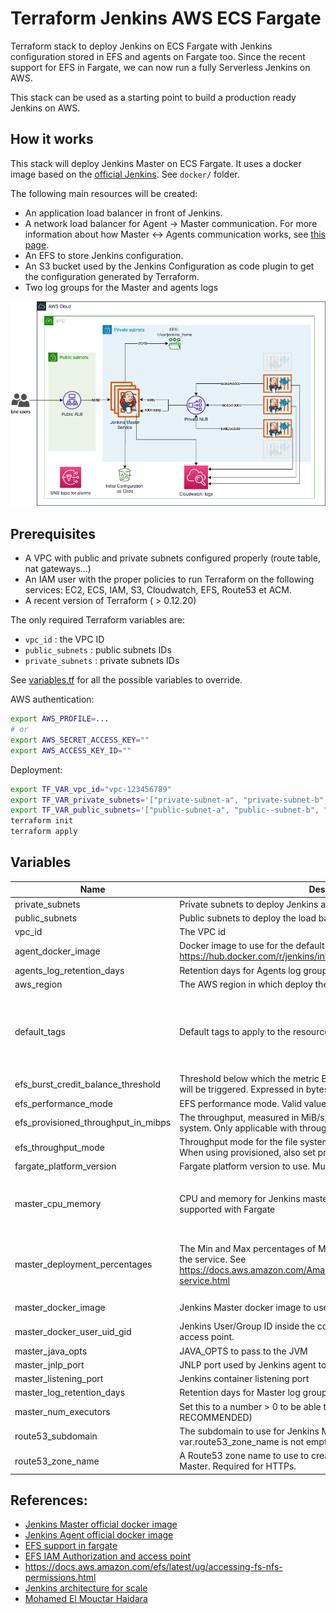 # Terraform Jenkins AWS ECS Fargate
Terraform stack to deploy Jenkins on ECS Fargate with Jenkins configuration stored in EFS and agents on Fargate too. 
Since the recent support for EFS in Fargate, we can now run a fully Serverless Jenkins on AWS.

This stack can be used as a starting point to build a production ready Jenkins on AWS. 


## How it works
This stack will deploy Jenkins Master on ECS Fargate. It uses a docker image based on the [official Jenkins](https://github.com/jenkinsci/docker). See `docker/` folder.

The following main resources will be created:
 - An application load balancer in front of Jenkins.
 - A network load balancer for Agent -> Master communication. For more information about how Master <-> Agents communication works, see [this page](https://wiki.jenkins.io/display/JENKINS/Distributed+builds).
 - An EFS to store Jenkins configuration.
 - An S3 bucket used by the Jenkins Configuration as code plugin to get the configuration generated by Terraform.
 - Two log groups for the Master and agents logs

![Architecture](./doc/architecture.png)

## Prerequisites
 - A VPC with public and private subnets configured properly (route table, nat gateways...)
 - An IAM user with the proper policies to run Terraform on the following services: EC2, ECS, IAM, S3, Cloudwatch, EFS, Route53 et ACM.
 - A recent version of Terraform ( > 0.12.20)

The only required Terraform variables are:
 - `vpc_id` : the VPC ID
 - `public_subnets` : public subnets IDs
 - `private_subnets` : private subnets IDs

See [variables.tf](./variables.tf) for all the possible variables to override.

AWS authentication:
```bash
export AWS_PROFILE=...
# or
export AWS_SECRET_ACCESS_KEY=""
export AWS_ACCESS_KEY_ID=""
```

Deployment:
```bash
export TF_VAR_vpc_id="vpc-123456789"
export TF_VAR_private_subnets='["private-subnet-a", "private-subnet-b", "private-subnet-c"]'
export TF_VAR_public_subnets='["public-subnet-a", "public--subnet-b", "public-subnet-c"]'
terraform init
terraform apply
```

## Variables

| Name | Description | Type | Default | Required |
|------|-------------|------|---------|:--------:|
| private\_subnets | Private subnets to deploy Jenkins and the internal NLB | `set(string)` | n/a | yes |
| public\_subnets | Public subnets to deploy the load balancer | `set(string)` | n/a | yes |
| vpc\_id | The VPC id | `string` | n/a | yes |
| agent\_docker\_image | Docker image to use for the default agent. See: https://hub.docker.com/r/jenkins/inbound-agent/ | `string` | `"elmhaidara/jenkins-alpine-agent-aws:latest"` | no |
| agents\_log\_retention\_days | Retention days for Agents log group | `number` | `5` | no |
| aws\_region | The AWS region in which deploy the resources | `string` | `"eu-west-1"` | no |
| default\_tags | Default tags to apply to the resources | `map(string)` | <pre>{<br>  "Application": "Jenkins",<br>  "Environment": "test",<br>  "Terraform": "True"<br>}</pre> | no |
| efs\_burst\_credit\_balance\_threshold | Threshold below which the metric BurstCreditBalance associated alarm will be triggered. Expressed in bytes | `number` | `1154487209164` | no |
| efs\_performance\_mode | EFS performance mode. Valid values: generalPurpose or maxIO | `string` | `"generalPurpose"` | no |
| efs\_provisioned\_throughput\_in\_mibps | The throughput, measured in MiB/s, that you want to provision for the file system. Only applicable with throughput\_mode set to provisioned. | `number` | `null` | no |
| efs\_throughput\_mode | Throughput mode for the file system. Valid values: bursting, provisioned. When using provisioned, also set provisioned\_throughput\_in\_mibps | `string` | `"bursting"` | no |
| fargate\_platform\_version | Fargate platform version to use. Must be >= 1.4.0 to be able to use Fargate | `string` | `"1.4.0"` | no |
| master\_cpu\_memory | CPU and memory for Jenkins master. Note that all combinations are not supported with Fargate | <pre>object({<br>    memory = number<br>    cpu    = number<br>  })</pre> | <pre>{<br>  "cpu": 1024,<br>  "memory": 2048<br>}</pre> | no |
| master\_deployment\_percentages | The Min and Max percentages of Master instance to keep when updating the service. See https://docs.aws.amazon.com/AmazonECS/latest/developerguide/update-service.html | <pre>object({<br>    min = number<br>    max = number<br>  })</pre> | <pre>{<br>  "max": 100,<br>  "min": 0<br>}</pre> | no |
| master\_docker\_image | Jenkins Master docker image to use | `string` | `"elmhaidara/jenkins-aws-fargate:latest"` | no |
| master\_docker\_user\_uid\_gid | Jenkins User/Group ID inside the container. One should consider using access point. | `number` | `0` | no |
| master\_java\_opts | JAVA\_OPTS to pass to the JVM | `string` | `""` | no |
| master\_jnlp\_port | JNLP port used by Jenkins agent to communicate with the master | `number` | `50000` | no |
| master\_listening\_port | Jenkins container listening port | `number` | `8080` | no |
| master\_log\_retention\_days | Retention days for Master log group | `number` | `14` | no |
| master\_num\_executors | Set this to a number > 0 to be able to build on master (NOT RECOMMENDED) | `number` | `0` | no |
| route53\_subdomain | The subdomain to use for Jenkins Master. Used when var.route53\_zone\_name is not empty | `string` | `"jenkins"` | no |
| route53\_zone\_name | A Route53 zone name to use to create a DNS record for the Jenkins Master. Required for HTTPs. | `string` | `""` | no |

## References:
 - [Jenkins Master official docker image](https://github.com/jenkinsci/docker)
 - [Jenkins Agent official docker image](https://github.com/jenkinsci/docker-inbound-agent)
 - [EFS support in fargate](https://aws.amazon.com/blogs/aws/amazon-ecs-supports-efs/)
 - [EFS IAM Authorization and access point](https://aws.amazon.com/blogs/aws/new-for-amazon-efs-iam-authorization-and-access-points/)
 - https://docs.aws.amazon.com/efs/latest/ug/accessing-fs-nfs-permissions.html
 - [Jenkins architecture for scale](https://www.jenkins.io/doc/book/architecting-for-scale/#distributed-builds-architecture)
 - [Mohamed El Mouctar Haidara](https://github.com/haidaraM/terraform-jenkins-aws-fargate)
 
